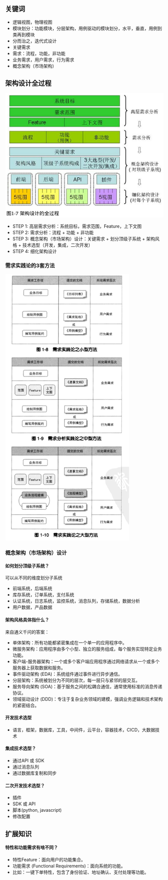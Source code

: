 ## 关键词
- 逻辑视图，物理视图
- 模块划分：功能模块，分层架构，用例驱动的模块划分，水平，垂直，用例到类再到模块
- 分而治之，迭代式设计
- 关键需求
- 需求：流程，功能，非功能
- 业务需求，用户需求，行为需求
- 概念架构（市场架构）

## 架构设计全过程
![img.png](img.png)
- STEP 1: 高层需求分析：系统目标，需求范围，Feature，上下文图
- STEP 2: 需求分析：流程 + 功能 + 非功能
- STEP 3: 概念架构（市场架构）设计：关键需求 + 划分顶级子系统 + 架构风格 + 技术选型（开发，集成，二次开发）
- STEP 4: 细化架构设计

### 需求实践论的3套方法
![img_1.png](img_1.png)

### 概念架构（市场架构）设计

#### 如何划分顶级子系统？
可以从不同的维度划分子系统
- 前端系统，后端系统
- 库存系统，订单系统，支付系统
- 认证系统，日志系统，监控系统，消息队列，存储系统，数据分析
- 用户数据，产品数据

####  架构风格具体指什么？
来自通义千问的答案：
- 单体架构：所有功能都紧密集成在一个单一的应用程序中。
- 微服务架构：应用程序由多个小型、独立的服务组成，每个服务实现特定业务功能。
- 客户端-服务器架构：一个或多个客户端应用程序通过网络请求从一个或多个服务器上获取数据和服务。
- 事件驱动架构 (EDA)：系统组件通过事件进行异步通信。
- 分层架构：系统被划分为不同的层次，每一层只与紧邻的层交互。
- 服务导向架构 (SOA)：基于服务之间的松耦合通信，通常使用标准的消息传递协议。
- 领域驱动设计 (DDD)：专注于复杂业务领域的建模，强调业务逻辑和技术架构的紧密结合。

#### 开发技术选型
- 语言，框架，数据库，工具，中间件，云平台，容器技术，CICD，大数据技术

#### 集成技术选型？
- 通过API 或 SDK
- 通过消息队列
- 通过数据库复制和同步

#### 二次开发技术选型？
- 插件
- SDK 或 API
- 脚本(python, javascript)
- 修改配置

## 扩展知识

#### 特性和功能需求有啥不同？
- 特性Feature：面向用户的功能集合。
- 功能需求 (Functional Requirements)：面向系统的功能。
- 比如：一键下单特性，包含了身份验证、地址确认、支付处理等功能。